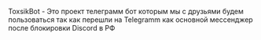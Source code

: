 ToxsikBot - Это проект телеграмм бот которым мы с друзьями будем пользоваться так как перешли на Telegramm как основной мессенджер после блокировки Discord в РФ
